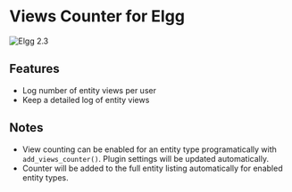 Views Counter for Elgg
======================
![Elgg 2.3](https://img.shields.io/badge/Elgg-2.3-orange.svg?style=flat-square)

## Features

- Log number of entity views per user
- Keep a detailed log of entity views

## Notes

- View counting can be enabled for an entity type programatically with ``add_views_counter()``. Plugin settings will be updated automatically.
- Counter will be added to the full entity listing automatically for enabled entity types.